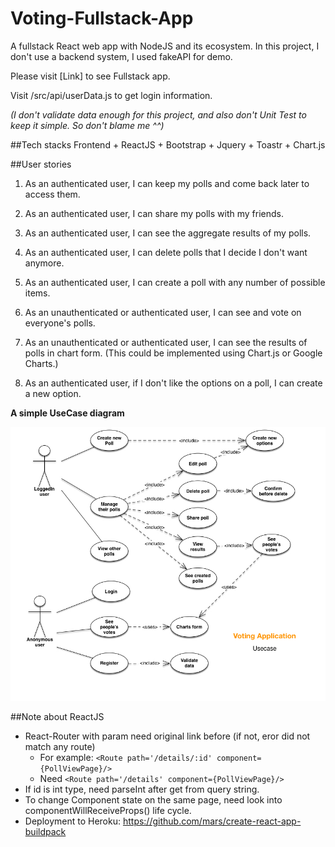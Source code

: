 # Voting-Fullstack-App
A fullstack React web app with NodeJS and its ecosystem. In this project, I don't use a backend system, I used fakeAPI for demo.

Please visit [Link] to see Fullstack app.

Visit /src/api/userData.js to get login information.

*(I don't validate data enough for this project, and also don't Unit Test to keep it simple. So don't blame me ^^)*

##Tech stacks
Frontend
    + ReactJS
    + Bootstrap
    + Jquery
    + Toastr
    + Chart.js
    
##User stories
1. As an authenticated user, I can keep my polls and come back later to access them.

2. As an authenticated user, I can share my polls with my friends.

3. As an authenticated user, I can see the aggregate results of my polls.

4. As an authenticated user, I can delete polls that I decide I don't want anymore.

5. As an authenticated user, I can create a poll with any number of possible items.

6. As an unauthenticated or authenticated user, I can see and vote on everyone's polls.

7. As an unauthenticated or authenticated user, I can see the results of polls in chart form. (This could be implemented using Chart.js or Google Charts.)

8. As an authenticated user, if I don't like the options on a poll, I can create a new option.

**A simple UseCase diagram**

![UseCase](Documents/Simple_UseCase.jpg?raw=true "Title")

##Note about ReactJS
+ React-Router with param need original link before (if not, eror did not match any route)
    + For example: `<Route path='/details/:id' component={PollViewPage}/>`
    + Need `<Route path='/details' component={PollViewPage}/>`
+ If id is int type, need parseInt after get from query string.
+ To change Component state on the same page, need look into componentWillReceiveProps() life cycle.
+ Deployment to Heroku: https://github.com/mars/create-react-app-buildpack

